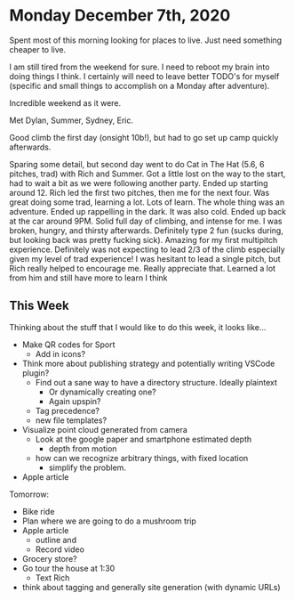 # Monday December 7th, 2020

Spent most of this morning looking for places to live. Just need something cheaper to live.

I am still tired from the weekend for sure. I need to reboot my brain into doing things I
think. I certainly will need to leave better TODO's for myself (specific and small things
to accomplish on a Monday after adventure). 

Incredible weekend as it were. 

Met Dylan, Summer, Sydney, Eric. 

Good climb the first day (onsight 10b!), but had to go set up camp quickly afterwards.

Sparing some detail, but second day went to do Cat in The Hat (5.6, 6 pitches, trad) with
Rich and Summer. Got a little lost on the way to the start, had to wait a bit as we
were following another party. Ended up starting around 12. Rich led the first two pitches,
then me for the next four. Was great doing some trad, learning a lot. Lots of learn.
The whole thing was an adventure. Ended up rappelling in the dark. It was also cold.
Ended up back at the car around 9PM. Solid full day of climbing, and intense for me.
I was broken, hungry, and thirsty afterwards. Definitely type 2 fun (sucks during, but
looking back was pretty fucking sick). Amazing for my first multipitch experience.
Definitely was not expecting to lead 2/3 of the climb especially given my level
of trad experience! I was hesitant to lead a single pitch, but Rich really helped
to encourage me. Really appreciate that. Learned a lot from him and still have more
to learn I think

## This Week

Thinking about the stuff that I would like to do this week, it looks like...

* Make QR codes for Sport
  * Add in icons?
* Think more about publishing strategy and potentially writing VSCode plugin?
  * Find out a sane way to have a directory structure. Ideally plaintext
    * Or dynamically creating one?
    * Again upspin?
  * Tag precedence?
  * new file templates?
* Visualize point cloud generated from camera
  * Look at the google paper and smartphone estimated depth
    * depth from motion
  * how can we recognize arbitrary things, with fixed location
    * simplify the problem.
* Apple article


Tomorrow:

* Bike ride
* Plan where we are going to do a mushroom trip
* Apple article 
  * outline and
  * Record video
* Grocery store?
* Go tour the house at 1:30
  * Text Rich
* think about tagging and generally site generation (with dynamic URLs)